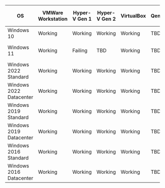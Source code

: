 | OS                      | VMWare Workstation | Hyper-V Gen 1 | Hyper-V Gen 2 | VirtualBox      | Qemu    | Date Last Tested | Avg Build Time |
|-------------------------|--------------------|---------------|---------------|-----------------|---------|------------------|----------------|
| Windows 10              | Working            | Working       | Working       | Working         | TBD     | 28/12/2023       | 45mins - 1hr   |
| Windows 11              | Working            | Failing       | TBD           | Working         | TBD     | 28/12/2023       | 12 - 45 mins   |
| Windows 2022 Standard   | Working            | Working       | Working       | Working         | TBD     | 28/12/2023       | 10 - 20 mins   |
| Windows 2022 Datacenter | Working            | Working       | Working       | Working         | TBD     | 28/12/2023       | 10 - 20 mins   |
| Windows 2019 Standard   | Working            | Working       | Working       | Working         | TBD     | 28/12/2023       | 10 - 20 mins   |
| Windows 2019 Datacenter | Working            | Working       | Working       | Working         | TBD     | 28/12/2023       | 10 - 20 mins   |
| Windows 2016 Standard   | Working            | Working       | Working       | Working         | TBD     | 28/12/2023       | 10 - 20 mins   |
| Windows 2016 Datacenter | Working            | Working       | Working       | Working         | TBD     | 28/12/2023       | 10 - 20 mins   |